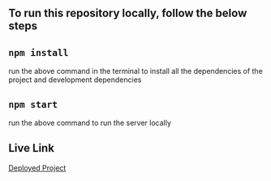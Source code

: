 ## To run this repository locally, follow the below steps

## `npm install`

run the above command in the terminal to install all the dependencies of the project and development dependencies

## `npm start`

run the above command to run the server locally

## Live Link

[Deployed Project](mahttps://main--curious-starship-3b510e.netlify.app/)
